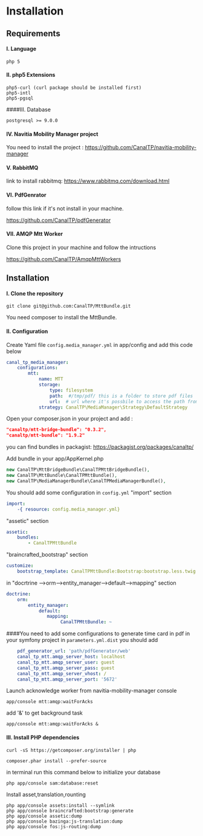 Installation
======

Requirements
------


#### I. Language

	php 5
#### II. php5 Extensions
 
	php5-curl (curl package should be installed first)
	php5-intl
	php5-pgsql


####III. Database
 
	postgresql >= 9.0.0


#### IV.  Navitia Mobility Manager project
You need to install the project : https://github.com/CanalTP/navitia-mobility-manager


#### V. RabbitMQ

link to install rabbitmq: https://www.rabbitmq.com/download.html

#### VI. PdfGenrator
follow this link if it's not install in your machine.

https://github.com/CanalTP/pdfGenerator


#### VII. AMQP Mtt Worker

Clone this project in your machine and follow the intructions 

https://github.com/CanalTP/AmqpMttWorkers



Installation
---------------

#### I. Clone the repository

`````	
git clone git@github.com:CanalTP/MttBundle.git
`````



You need composer to install the MttBundle.
#### II. Configuration

Create Yaml file `config.media_manager.yml` in app/config and add this code below
```yaml
canal_tp_media_manager:
    configurations:
        mtt:
            name: MTT
            storage:
                type: filesystem
                path:  #/tmp/pdf/ this is a folder to store pdf files
                url:  # url where it's possbile to access the path from a browser           
            strategy: CanalTP\MediaManager\Strategy\DefaultStrategy
```	

Open your composer.json in your project and add :

```json
"canaltp/mtt-bridge-bundle": "0.3.2",
"canaltp/mtt-bundle": "1.9.2"
```

you can find bundles in packagist: https://packagist.org/packages/canaltp/

Add bundle in your app/AppKernel.php

````php
new CanalTP\MttBridgeBundle\CanalTPMttBridgeBundle(),
new CanalTP\MttBundle\CanalTPMttBundle(),
new CanalTP\MediaManagerBundle\CanalTPMediaManagerBundle(),
````

You should add some configuration in `config.yml`
 "import"  section

```yaml
import:
    -{ resource: config.media_manager.yml}
```

"assetic" section

```yaml
assetic:
    bundles:
        - CanalTPMttBundle
```
"braincrafted_bootstrap" section

```yaml
customize:
    bootstrap_template: CanalTPMttBundle:Bootstrap:bootstrap.less.twig

```
in "docrtrine -->orm-->entity_manager-->default-->mapping" section

````yaml
doctrine:
    orm:
        entity_manager:
            default:
               mapping:
                    CanalTPMttBundle: ~
````
####You need to add some configurations to generate  time card in pdf 
in your symfony project in `parameters.yml.dist` you should add 

````yaml
    pdf_generator_url: 'path/pdfGenerator/web'
    canal_tp_mtt.amqp_server_host: localhost
    canal_tp_mtt.amqp_server_user: guest
    canal_tp_mtt.amqp_server_pass: guest
    canal_tp_mtt.amqp_server_vhost: /
    canal_tp_mtt.amqp_server_port: '5672'
````

Launch acknowledge worker from navitia-mobility-manager console 

`app/console mtt:amqp:waitForAcks`

add '&' to get background task

`
app/console mtt:amqp:waitForAcks &
`
	

#### III. Install PHP dependencies

	curl -sS https://getcomposer.org/installer | php

	composer.phar install --prefer-source

in terminal run this command below to initialize your database
````
php app/console sam:database:reset
````

Install asset,translation,rounting
````
php app/console assets:install --symlink
php app/console braincrafted:bootstrap:generate
php app/console assetic:dump
php app/console bazinga:js-translation:dump
php app/console fos:js-routing:dump
````

